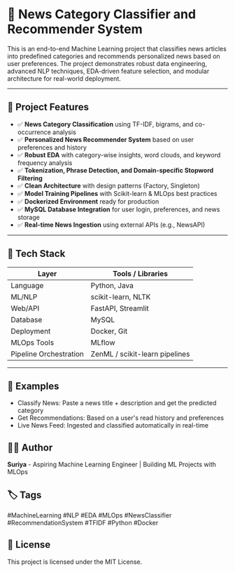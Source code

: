 # 📰 News Category Classifier and Recommender System

This is an end-to-end Machine Learning project that classifies news articles into predefined categories and recommends personalized news based on user preferences. The project demonstrates robust data engineering, advanced NLP techniques, EDA-driven feature selection, and modular architecture for real-world deployment.

---

## 🚀 Project Features

- ✅ **News Category Classification** using TF-IDF, bigrams, and co-occurrence analysis
- ✅ **Personalized News Recommender System** based on user preferences and history
- ✅ **Robust EDA** with category-wise insights, word clouds, and keyword frequency analysis
- ✅ **Tokenization, Phrase Detection, and Domain-specific Stopword Filtering**
- ✅ **Clean Architecture** with design patterns (Factory, Singleton)
- ✅ **Model Training Pipelines** with Scikit-learn & MLOps best practices
- ✅ **Dockerized Environment** ready for production
- ✅ **MySQL Database Integration** for user login, preferences, and news storage
- ✅ **Real-time News Ingestion** using external APIs (e.g., NewsAPI)

---

## 🧱 Tech Stack

| Layer               | Tools / Libraries |
|--------------------|-------------------|
| Language            | Python, Java      |
| ML/NLP              | scikit-learn, NLTK |
| Web/API             | FastAPI, Streamlit |
| Database            | MySQL             |
| Deployment          | Docker, Git       |
| MLOps Tools         | MLflow            |
| Pipeline Orchestration | ZenML / scikit-learn pipelines |

---
## 🧪 Examples
- Classify News: Paste a news title + description and get the predicted category
- Get Recommendations: Based on a user's read history and preferences
- Live News Feed: Ingested and classified automatically in real-time

## 🧑‍💻 Author
**Suriya** - 
Aspiring Machine Learning Engineer | Building ML Projects with MLOps

## 🏷️ Tags
#MachineLearning #NLP #EDA #MLOps #NewsClassifier #RecommendationSystem #TFIDF #Python #Docker

## 📜 License
This project is licensed under the MIT License.